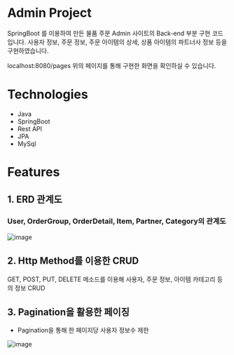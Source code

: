 # Admin Project

SpringBoot 를 이용하여 만든 물품 주문 Admin 사이트의 Back-end 부분 구현 코드입니다.
사용자 정보, 주문 정보, 주문 아이템의 상세, 상품 아이템의 파트너사 정보 등을 구현하였습니다.

localhost:8080/pages 
위의 페이지를 통해 구현한 화면을 확인하실 수 있습니다. 

# Technologies
 - Java
 - SpringBoot
 - Rest API
 - JPA
 - MySql
 
# Features

## 1. ERD 관계도

### User, OrderGroup, OrderDetail, Item, Partner, Category의 관계도

  ![image](https://user-images.githubusercontent.com/65394344/101451736-fdf86680-396f-11eb-9dbe-37cee8367984.png)


## 2. Http Method를 이용한 CRUD 

GET, POST, PUT, DELETE 메소드를 이용해 사용자, 주문 정보, 아이템 카테고리 등의 정보 CRUD 


## 3. Pagination을 활용한 페이징

  - Pagination을 통해 한 페이지당 사용자 정보수 제한

  ![image](https://user-images.githubusercontent.com/65394344/101453964-89bfc200-3973-11eb-8311-f70789b79161.png)
